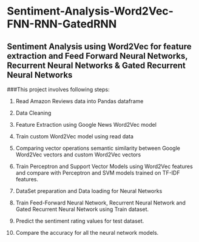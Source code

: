 # Sentiment-Analysis-Word2Vec-FNN-RNN-GatedRNN

## Sentiment Analysis using Word2Vec for feature extraction and Feed Forward Neural Networks, Recurrent Neural Networks &amp; Gated Recurrent Neural Networks

###This project involves following steps:

1. Read Amazon Reviews data into Pandas dataframe

2. Data Cleaning

3. Feature Extraction using Google News Word2Vec model 

4. Train custom Word2Vec model using read data

5. Comparing vector operations semantic similarity between Google Word2Vec vectors and custom Word2Vec vectors

6. Train Perceptron and Support Vector Models using Word2Vec features and compare with Perceptron and SVM models trained on TF-IDF features.

7. DataSet preparation and Data loading for Neural Networks

8. Train Feed-Forward Neural Network, Recurrent Neural Network and Gated Recurrent Neural Network using Train dataset.

9. Predict the sentiment rating values for test dataset.

10. Compare the accuracy for all the neural network models.
